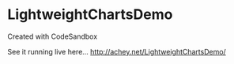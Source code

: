 # LightweightChartsDemo
Created with CodeSandbox

See it running live here... http://achey.net/LightweightChartsDemo/
